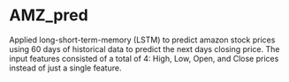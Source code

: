 # AMZ_pred

Applied long-short-term-memory (LSTM) to predict amazon stock prices using 60 days of historical data to predict the next days closing price. The input features consisted of a total of 4: High, Low, Open, and Close prices instead of just a single feature.
